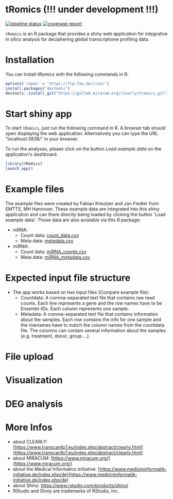 # tRomics (!!! under development !!!)

<!-- badges: start -->
[![pipeline status](https://gitlab.miracum.org/clearly/tromics/badges/master/pipeline.svg)](https://gitlab.miracum.org/clearly/tromics/commits/master)
[![coverage report](https://gitlab.miracum.org/clearly/tromics/badges/master/coverage.svg)](https://gitlab.miracum.org/clearly/tromics/commits/master)
<!-- badges: end -->

`tRomics` is an R package that provides a shiny web application for integrative in silico analysis for deciphering global transcriptome profiling data.

# Installation

You can install *tRomics* with the following commands in R:

``` r
options('repos' = 'https://ftp.fau.de/cran/')
install.packages("devtools")
devtools::install_git("https://gitlab.miracum.org/clearly/tromics.git")
```
# Start shiny app

To start `tRomics`, just run the following command in R. A browser tab should open displaying the web application. Alternatively you can type the URL "localhost:3838/" in your browser.

To run the analyses, please click on the button *Load example data* on the application's dashboard.

```r
library(tRomics)
launch_app()
```

# Example files

The example files were created by Fabian Kreutzer and Jan Fiedler from EMTTS, MH Hannover. These example data are integrated into this shiny application and can there directly being loaded by clicking the button 'Load example data'.
Those data are also avialable via this R package:  

* mRNA:
  + Count data: [count_data.csv](inst/example_data/count_data.csv)
  + Meta data: [metadata.csv](inst/example_data/metadata.csv)
* miRNA:
  + Count data: [miRNA_counts.csv](inst/example_data/miRNA_counts.csv)
  + Meta data: [miRNA_metadata.csv](inst/example_data/miRNA_metadata.csv)

# Expected input file structure
* The app works based on two input files (Compare example file):
  - Countdata: A comma-separated text file that contains raw read counts. Each 
  line represents a gene   and the row names have to be Ensembl-IDs. Each column represents one         sample. 
  - Metadata: A comma-separated text file that contains information about the samples. Each row         contains the info for one sample and the rownames have to match the column names from the countdata   file. The columns can contain several information about the samples (e.g. treatment, donor, group     ...).

# File upload


# Visualization

# DEG analysis



# More Infos

- about CLEARLY: [https://www.transcanfp7.eu/index.php/abstract/clearly.html](https://www.transcanfp7.eu/index.php/abstract/clearly.html)
- about MIRACUM: [https://www.miracum.org/](https://www.miracum.org/)
- about the Medical Informatics Initiative: [https://www.medizininformatik-initiative.de/index.php/de](https://www.medizininformatik-initiative.de/index.php/de)
- about Shiny: https://www.rstudio.com/products/shiny/
- RStudio and Shiny are trademarks of RStudio, Inc.
